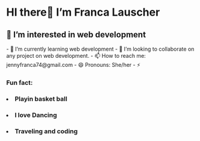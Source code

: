 <h1>HI there👋 I’m Franca Lauscher</h1>
<h2>👀 I’m interested in web development</h2>
- 🌱 I’m currently learning web development
- 💞️ I’m looking to collaborate on any project on web development.
- 📫 How to reach me: jennyfranca74@gmail.com
- 😄 Pronouns: She/her
- ⚡ <h3>Fun fact: 
<ull>
<h4><li>Playin basket ball</li></h4>
<h4><li>I love Dancing</li></h4>
<h4><li>Traveling and coding</li></h4>
</ull></h3>

<!---
FrancaFL/FrancaFL is a ✨ special ✨ repository because its `README.md` (this file) appears on your GitHub profile.
You can click the Preview link to take a look at your changes.
--->
